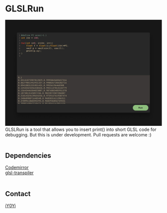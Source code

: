 # GLSLRun
<img src="https://github.com/iY0Yi/GLSLRun/blob/main/assets/kv.jpg"></br>
GLSLRun is a tool that allows you to insert print() into short GLSL code for debugging.
But this is under development.
Pull requests are welcome :)</br>
</br>


## Dependencies
[Codemirror](https://github.com/codemirror/CodeMirror)</br>
[glsl-transpiler](https://github.com/stackgl/glsl-transpiler)</br>
</br>

## Contact
[iY0Yi](https://twitter.com/iY0Yi/)</br>
</br>
